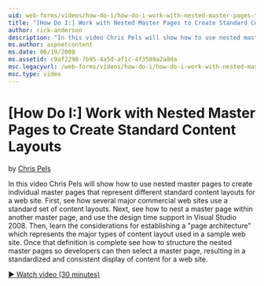 ```yaml
---
uid: web-forms/videos/how-do-i/how-do-i-work-with-nested-master-pages-to-create-standard-content-layouts
title: "[How Do I:] Work with Nested Master Pages to Create Standard Content Layouts | Microsoft Docs"
author: rick-anderson
description: "In this video Chris Pels will show how to use nested master pages to create individual master pages that represent different standard content layouts for a w..."
ms.author: aspnetcontent
ms.date: 06/19/2008
ms.assetid: c9af2298-7b95-4a5d-af1c-4f3589a2a8da
msc.legacyurl: /web-forms/videos/how-do-i/how-do-i-work-with-nested-master-pages-to-create-standard-content-layouts
msc.type: video
---
```

[How Do I:] Work with Nested Master Pages to Create Standard Content Layouts
====================
by [Chris Pels](https://twitter.com/chrispels)

In this video Chris Pels will show how to use nested master pages to create individual master pages that represent different standard content layouts for a web site. First, see how several major commercial web sites use a standard set of content layouts. Next, see how to nest a master page within another master page, and use the design time support in Visual Studio 2008. Then, learn the considerations for establishing a "page architecture" which represents the major types of content layout used in a sample web site. Once that definition is complete see how to structure the nested master pages so developers can then select a master page, resulting in a standardized and consistent display of content for a web site.

[&#9654; Watch video (30 minutes)](https://channel9.msdn.com/Blogs/ASP-NET-Site-Videos/how-do-i-work-with-nested-master-pages-to-create-standard-content-layouts)
